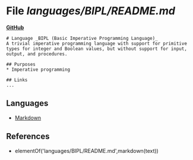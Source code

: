 # File _languages/BIPL/README.md_
**[GitHub](https://github.com/softlang/yas/blob/master/languages/BIPL/README.md)**
```
# Language _BIPL (Basic Imperative Programming Language)_
A trivial imperative programming language with support for primitive types for integer and Boolean values, but without support for input, output, and procedures.

## Purposes
* Imperative programming

## Links
...
```

## Languages
* [Markdown](../languages/Markdown.md)

## References
* elementOf('languages/BIPL/README.md',markdown(text))
